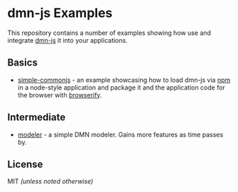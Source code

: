 # dmn-js Examples

This repository contains a number of examples showing how use and integrate [dmn-js](https://github.com/bpmn-io/dmn-js) it into your applications.


## Basics

* [simple-commonjs](https://github.com/bpmn-io/dmn-js-examples/tree/master/simple-commonjs) - an example showcasing how to load dmn-js via [npm](http://npmjs.org) in a node-style application and package it and the application code for the browser with [browserify](http://browserify.org).


## Intermediate

* [modeler](https://github.com/bpmn-io/dmn-js-examples/tree/master/modeler) - a simple DMN modeler. Gains more features as time passes by.

## License

MIT _(unless noted otherwise)_
